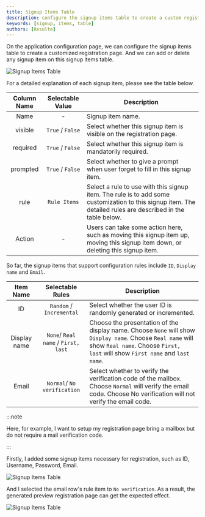 ```yaml
---
title: Signup Items Table
description: configure the signup items table to create a custom registration page
keywords: [signup, items, table]
authors: [Resulte]
---
```


On the application configuration page, we can configure the signup items table to create a customized registration page. And we can add or delete any signup item on this signup items table.

![Signup Items Table](/img/application/signup-items-tabel/signup-items-table.png)

For a detailed explanation of each signup item, please see the table below.

| Column Name | Selectable Value | Description                                                                                                                                                 |
|:-----------:|:----------------:|-------------------------------------------------------------------------------------------------------------------------------------------------------------|
|    Name     |        -         | Signup item name.                                                                                                                                           |
|   visible   | `True` / `False` | Select whether this signup item is visible on the registration page.                                                                                        |
|  required   | `True` / `False` | Select whether this signup item is mandatorily required.                                                                                                    |
|  prompted   | `True` / `False` | Select whether to give a prompt when user forget to fill in this signup item.                                                                               |
|    rule     |  `Rule Items`   | Select a rule to use with this signup item. The rule is to add some customization to this signup item. The detailed rules are described in the table below. |
|   Action    |        -         | Users can take some action here, such as moving this signup item up, moving this signup item down, or deleting this signup item.                            |

So far, the signup items that support configuration rules include `ID`, `Display name` and `Email`.

|  Item Name   |           Selectable Rules           | Description                                                                                                                                                                                 |
|:------------:|:------------------------------------:|---------------------------------------------------------------------------------------------------------------------------------------------------------------------------------------------|
|      ID      |       `Random` / `Incremental`       | Select whether the user ID is randomly generated or incremented.                                                                                                                            |
| Display name | `None`/ `Real name` / `First, last` | Choose the presentation of the display name. Choose `None` will show `Display name`. Choose `Real name` will show `Real name`. Choose `First, last` will show `First name` and `last name`. |
|    Email     |     `Normal`/ `No verification`     | Select whether to verify the verification code of the mailbox. Choose `Normal` will verify the email code. Choose No verification will not verify the email code.                           |

:::note

Here, for example, I want to setup my registration page bring a mailbox but do not require a mail verification code.

:::

Firstly, I added some signup items necessary for registration, such as ID, Username, Password, Email.

![Signup Items Table](/img/application/signup-items-tabel/signup-items-table-demo-config.png)

And I selected the email row's rule item to `No verification`. As a result, the generated preview registration page can get the expected effect.

![Signup Items Table](/img/application/signup-items-tabel/signup-items-table-demo-page.png)
